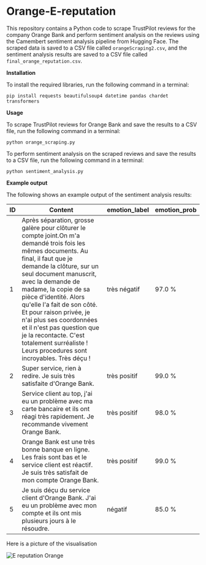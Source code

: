 # Orange-E-reputation

This repository contains a Python code to scrape TrustPilot reviews for the company Orange Bank and perform sentiment analysis on the reviews using the Camembert sentiment analysis pipeline from Hugging Face. The scraped data is saved to a CSV file called `orangeScraping2.csv`, and the sentiment analysis results are saved to a CSV file called `final_orange_reputation.csv`.

**Installation**

To install the required libraries, run the following command in a terminal:

```
pip install requests beautifulsoup4 datetime pandas chardet transformers
```

**Usage**

To scrape TrustPilot reviews for Orange Bank and save the results to a CSV file, run the following command in a terminal:

```
python orange_scraping.py
```

To perform sentiment analysis on the scraped reviews and save the results to a CSV file, run the following command in a terminal:

```
python sentiment_analysis.py
```

**Example output**

The following shows an example output of the sentiment analysis results:




ID | Content | emotion_label | emotion_prob
---|--- |--- |---
1 | Après séparation, grosse galère pour clôturer le compte joint.On m'a demandé trois fois les mêmes documents. Au final, il faut que je demande la clôture, sur un seul document manuscrit, avec la demande de madame, la copie de sa pièce d'identité. Alors qu'elle l'a fait de son côté. Et pour raison privée, je n'ai plus ses coordonnées et il n'est pas question que je la recontacte. C'est totalement surréaliste ! Leurs procedures sont incroyables. Très déçu ! | très négatif | 97.0 %
2 | Super service, rien à redire. Je suis très satisfaite d'Orange Bank. | très positif | 99.0 %
3 | Service client au top, j'ai eu un problème avec ma carte bancaire et ils ont réagi très rapidement. Je recommande vivement Orange Bank. | très positif | 98.0 %
4 | Orange Bank est une très bonne banque en ligne. Les frais sont bas et le service client est réactif. Je suis très satisfait de mon compte Orange Bank. | très positif | 99.0 %
5 | Je suis déçu du service client d'Orange Bank. J'ai eu un problème avec mon compte et ils ont mis plusieurs jours à le résoudre. | négatif | 85.0 %

Here is a picture of the visualisation

![E reputation Orange]("ereputation.png")

